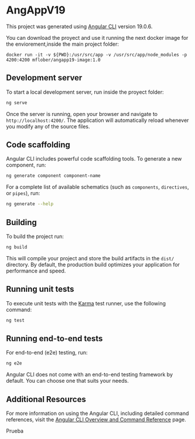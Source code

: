 # AngAppV19

This project was generated using [Angular CLI](https://github.com/angular/angular-cli) version 19.0.6.

You can download the proyect and use it running the next docker image for the enviorement,inside the main project folder:

```
docker run -it -v ${PWD}:/usr/src/app -v /usr/src/app/node_modules -p 4200:4200 mflober/angapp19-image:1.0
```

## Development server

To start a local development server, run inside the proyect folder:

```bash
ng serve
```

Once the server is running, open your browser and navigate to `http://localhost:4200/`. The application will automatically reload whenever you modify any of the source files.

## Code scaffolding

Angular CLI includes powerful code scaffolding tools. To generate a new component, run:

```bash
ng generate component component-name
```

For a complete list of available schematics (such as `components`, `directives`, or `pipes`), run:

```bash
ng generate --help
```

## Building

To build the project run:

```bash
ng build
```

This will compile your project and store the build artifacts in the `dist/` directory. By default, the production build optimizes your application for performance and speed.

## Running unit tests

To execute unit tests with the [Karma](https://karma-runner.github.io) test runner, use the following command:

```bash
ng test
```

## Running end-to-end tests

For end-to-end (e2e) testing, run:

```bash
ng e2e
```

Angular CLI does not come with an end-to-end testing framework by default. You can choose one that suits your needs.

## Additional Resources

For more information on using the Angular CLI, including detailed command references, visit the [Angular CLI Overview and Command Reference](https://angular.dev/tools/cli) page.

Prueba